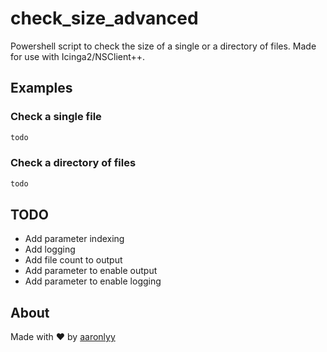 # check_size_advanced

Powershell script to check the size of a single or a directory of files. Made for use with Icinga2/NSClient++.

## Examples

### Check a single file

```txt
todo
```

### Check a directory of files

```txt
todo
```

## TODO

- Add parameter indexing
- Add logging
- Add file count to output
- Add parameter to enable output
- Add parameter to enable logging

## About

Made with ♥ by [aaronlyy](https://github.com/aaronlyy)
